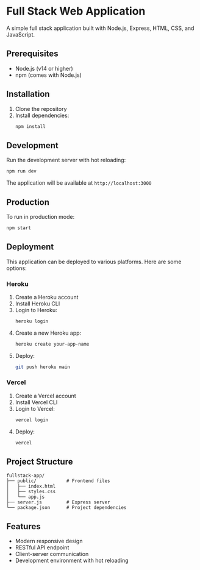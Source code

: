 # Full Stack Web Application

A simple full stack application built with Node.js, Express, HTML, CSS, and JavaScript.

## Prerequisites

- Node.js (v14 or higher)
- npm (comes with Node.js)

## Installation

1. Clone the repository
2. Install dependencies:
   ```bash
   npm install
   ```

## Development

Run the development server with hot reloading:
```bash
npm run dev
```

The application will be available at `http://localhost:3000`

## Production

To run in production mode:
```bash
npm start
```

## Deployment

This application can be deployed to various platforms. Here are some options:

### Heroku
1. Create a Heroku account
2. Install Heroku CLI
3. Login to Heroku:
   ```bash
   heroku login
   ```
4. Create a new Heroku app:
   ```bash
   heroku create your-app-name
   ```
5. Deploy:
   ```bash
   git push heroku main
   ```

### Vercel
1. Create a Vercel account
2. Install Vercel CLI
3. Login to Vercel:
   ```bash
   vercel login
   ```
4. Deploy:
   ```bash
   vercel
   ```

## Project Structure

```
fullstack-app/
├── public/           # Frontend files
│   ├── index.html
│   ├── styles.css
│   └── app.js
├── server.js         # Express server
└── package.json      # Project dependencies
```

## Features

- Modern responsive design
- RESTful API endpoint
- Client-server communication
- Development environment with hot reloading
